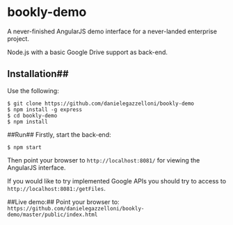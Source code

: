 # bookly-demo
A never-finished AngularJS demo interface for a never-landed enterprise project. 

Node.js with a basic Google Drive support as back-end.

## Installation##
Use the following:

    $ git clone https://github.com/danielegazzelloni/bookly-demo
    $ npm install -g express
    $ cd bookly-demo 
    $ npm install

##Run##
Firstly, start the back-end:

    $ npm start

Then point your browser to `http://localhost:8081/` for viewing the AngularJS interface.

If you would like to try implemented Google APIs you should try to access to `http://localhost:8081:/getFiles`.

##Live demo:##
Point your browser to: `https://github.com/danielegazzelloni/bookly-demo/master/public/index.html`